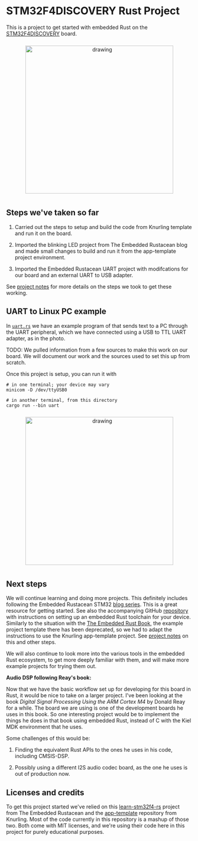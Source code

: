 # STM32F4DISCOVERY Rust Project

This is a project to get started with embedded Rust on the
[STM32F4DISCOVERY](https://www.st.com/en/evaluation-tools/stm32f4discovery.html)
board.

<p align="center" margin="20px">
	<img src="https://github.com/seansovine/page_images/blob/main/photos/STM32F%24DISCOVERY%20-%202025-09-14.jpg?raw=true" alt="drawing" width="400" style="padding-top: 10px; padding-bottom: 10px"/>
</p>

## Steps we've taken so far

1. Carried out the steps to setup and build the code from Knurling template and run it on the board.

2. Imported the blinking LED project from The Embedded Rustacean blog
	and made small changes to build and run it from the app-template project environment.

3. Imported the Embedded Rustacean UART project with modifcations for our board and an external
   UART to USB adapter.

See [project notes](doc/ProjectNotes.md) for more details on the steps we took to get these working.

## UART to Linux PC example

In [`uart.rs`](src/bin/uart.rs) we have an example program of that sends text to a
PC through the UART peripheral, which we have connected using a USB to TTL UART adapter,
as in the photo.

TODO: We pulled information from a few sources to make this work on our
board. We will document our work and the sources used to set this up from scratch.

Once this project is setup, you can run it with

```shell
# in one terminal; your device may vary
minicom -D /dev/ttyUSB0

# in another terminal, from this directory
cargo run --bin uart
```

<p align="center" margin="20px">
	<img src="https://github.com/seansovine/page_images/blob/main/photos/STM32F4DISCOVERY%20UART%20-%202025-10-10.jpg?raw=true" alt="drawing" width="400" style="padding-top: 10px; padding-bottom: 10px"/>
</p>

## Next steps

We will continue learning and doing more projects.
This definitely includes following the Embedded Rustacean STM32
[blog series](https://blog.theembeddedrustacean.com/series/stm32f4-embedded-rust-hal).
This is a great resource for getting started. See also the accompanying GitHub
[repository](https://github.com/theembeddedrustacean/learn-stm32f4-rs)
with instructions on setting up an embedded Rust toolchain for your device.
Similarly to the situation with the [The Embedded Rust Book](https://docs.rust-embedded.org/book/),
the example project template there has been deprecated, so we had to adapt the instructions
to use the Knurling app-template project. See [project notes](doc/ProjectNotes.md) on this
and other steps.

We will also continue to look more into the various tools in the embedded Rust
ecosystem, to get more deeply familiar with them, and will make more example projects for
trying them out.

__Audio DSP following Reay's book:__

Now that we have the basic workflow set up for developing for this board in Rust,
it would be nice to take on a larger project. I've been looking at
the book _Digital Signal Processing Using the ARM Cortex M4_ by Donald Reay
for a while. The board we are using is one of the development boards he uses
in this book. So one interesting project would be to implement the things he
does in that book using embedded Rust, instead of C with the Kiel MDK environment
that he uses.

Some challenges of this would be:

1. Finding the equivalent Rust APIs to the ones he uses in his code, including CMSIS-DSP.

2. Possibly using a different I2S audio codec board, as the one he uses is out of production now.

## Licenses and credits

To get this project started we've relied on this [learn-stm32f4-rs](https://github.com/theembeddedrustacean/learn-stm32f4-rs)
project from The Embedded Rustacean and the [app-template](https://github.com/knurling-rs/app-template)
repository from Knurling. Most of the code currently in this repository
is a mashup of those two. Both come with MIT licenses, and we're using their
code here in this project for purely educational purposes.
